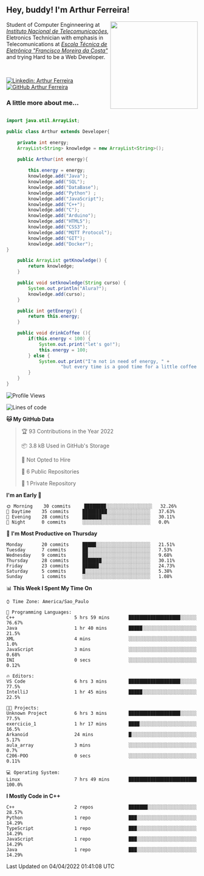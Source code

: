 <h2> Hey, buddy! I'm Arthur Ferreira!</h2>
<img align='right' src="https://media.giphy.com/media/ule4vhcY1xEKQ/giphy.gif" width="230">
<p>Student of Computer Enginneering at  <em><a href="https://inatel.br/home/" target="_blank">Instituto Nacional de Telecomunicações</a></em>, Eletronics Technician with emphasis in Telecomunications at <em><a href="https://www.etefmc.com.br" target="_blank">Escola Técnica de Eletrônica "Francisco Moreira da Costa"</a></em> and trying Hard to be a Web Developer.
</p></br>

[![Linkedin: Arthur Ferreira](https://img.shields.io/badge/-Arthur%20Ferreira%20Silva-blue?style=flat-square&logo=Linkedin&logoColor=white&link=https://www.linkedin.com/in/ArthurFerreiraSilva/)]( www.linkedin.com/in/ArthurFerreiraSilva)
[![GitHub Arthur Ferreira](https://img.shields.io/github/followers/arthur-ngdi?label=follow&style=social)](https://github.com/arthur-ngdi)


### A little more about me...  

``` Java

import java.util.ArrayList;

public class Arthur extends Developer{

    private int energy;
    ArrayList<String> knowledge = new ArrayList<String>();

    public Arthur(int energy){
        
        this.energy = energy;
        knowledge.add("Java");
        knowledge.add("SQL");
        knowledge.add("DataBase");
        knowledge.add("Python") ;
        knowledge.add("JavaScript");
        knowledge.add("C++");
        knowledge.add("C");
        knowledge.add("Arduino");
        knowledge.add("HTML5");
        knowledge.add("CSS3");
        knowledge.add("MQTT Protocol");
        knowledge.add("GIT");
        knowledge.add("Docker");
}

    public ArrayList getKnowledge() {
        return knowledge;
    }

    public void setknowledge(String curso) {
        System.out.println("Alura?");
        knowledge.add(curso);
    }

    public int getEnergy() {
        return this.energy;
    }

    public void drinkCoffee (){
        if(this.energy < 100) {
            System.out.print("let's go!");
            this.energy = 100;
        } else {
            System.out.print("I'm not in need of energy, " +
                    "but every time is a good time for a little coffee!");
        }
    }
}

```
<!--START_SECTION:waka-->
![Profile Views](http://img.shields.io/badge/Profile%20Views-14-blue)

![Lines of code](https://img.shields.io/badge/From%20Hello%20World%20I%27ve%20Written-4%20Thousand%20lines%20of%20code-blue)

**🐱 My GitHub Data** 

> 🏆 93 Contributions in the Year 2022
 > 
> 📦 3.8 kB Used in GitHub's Storage 
 > 
> 🚫 Not Opted to Hire
 > 
> 📜 6 Public Repositories 
 > 
> 🔑 1 Private Repository 
 > 
**I'm an Early 🐤** 

```text
🌞 Morning    30 commits     ████████░░░░░░░░░░░░░░░░░   32.26% 
🌆 Daytime    35 commits     █████████░░░░░░░░░░░░░░░░   37.63% 
🌃 Evening    28 commits     ███████░░░░░░░░░░░░░░░░░░   30.11% 
🌙 Night      0 commits      ░░░░░░░░░░░░░░░░░░░░░░░░░   0.0%

```
📅 **I'm Most Productive on Thursday** 

```text
Monday       20 commits     █████░░░░░░░░░░░░░░░░░░░░   21.51% 
Tuesday      7 commits      ██░░░░░░░░░░░░░░░░░░░░░░░   7.53% 
Wednesday    9 commits      ██░░░░░░░░░░░░░░░░░░░░░░░   9.68% 
Thursday     28 commits     ███████░░░░░░░░░░░░░░░░░░   30.11% 
Friday       23 commits     ██████░░░░░░░░░░░░░░░░░░░   24.73% 
Saturday     5 commits      █░░░░░░░░░░░░░░░░░░░░░░░░   5.38% 
Sunday       1 commits      ░░░░░░░░░░░░░░░░░░░░░░░░░   1.08%

```


📊 **This Week I Spent My Time On** 

```text
⌚︎ Time Zone: America/Sao_Paulo

💬 Programming Languages: 
C++                      5 hrs 59 mins       ███████████████████░░░░░░   76.67% 
Java                     1 hr 40 mins        █████░░░░░░░░░░░░░░░░░░░░   21.5% 
XML                      4 mins              ░░░░░░░░░░░░░░░░░░░░░░░░░   1.0% 
JavaScript               3 mins              ░░░░░░░░░░░░░░░░░░░░░░░░░   0.68% 
INI                      0 secs              ░░░░░░░░░░░░░░░░░░░░░░░░░   0.12%

🔥 Editors: 
VS Code                  6 hrs 3 mins        ███████████████████░░░░░░   77.5% 
IntelliJ                 1 hr 45 mins        █████░░░░░░░░░░░░░░░░░░░░   22.5%

🐱‍💻 Projects: 
Unknown Project          6 hrs 3 mins        ███████████████████░░░░░░   77.5% 
exercicio_1              1 hr 17 mins        ████░░░░░░░░░░░░░░░░░░░░░   16.5% 
Arkanoid                 24 mins             █░░░░░░░░░░░░░░░░░░░░░░░░   5.17% 
aula_array               3 mins              ░░░░░░░░░░░░░░░░░░░░░░░░░   0.7% 
C206-POO                 0 secs              ░░░░░░░░░░░░░░░░░░░░░░░░░   0.11%

💻 Operating System: 
Linux                    7 hrs 49 mins       █████████████████████████   100.0%

```

**I Mostly Code in C++** 

```text
C++                      2 repos             ███████░░░░░░░░░░░░░░░░░░   28.57% 
Python                   1 repo              ███░░░░░░░░░░░░░░░░░░░░░░   14.29% 
TypeScript               1 repo              ███░░░░░░░░░░░░░░░░░░░░░░   14.29% 
JavaScript               1 repo              ███░░░░░░░░░░░░░░░░░░░░░░   14.29% 
Java                     1 repo              ███░░░░░░░░░░░░░░░░░░░░░░   14.29%

```



 Last Updated on 04/04/2022 01:41:08 UTC
<!--END_SECTION:waka-->
